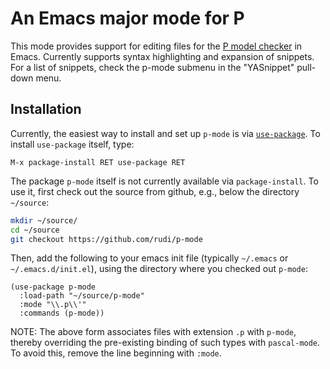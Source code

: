 # An Emacs major mode for P

This mode provides support for editing files for the [P model
checker](https://p-org.github.io/P/) in Emacs.  Currently supports syntax
highlighting and expansion of snippets.  For a list of snippets, check the
p-mode submenu in the "YASnippet" pull-down menu.

## Installation

Currently, the easiest way to install and set up `p-mode` is via
[`use-package`](https://elpa.gnu.org/packages/use-package.html).  To install
`use-package` itself, type:

    M-x package-install RET use-package RET

The package `p-mode` itself is not currently available via `package-install`.
To use it, first check out the source from github, e.g., below the directory
`~/source`:

```bash
mkdir ~/source/
cd ~/source
git checkout https://github.com/rudi/p-mode
```

Then, add the following to your emacs init file (typically `~/.emacs` or
`~/.emacs.d/init.el`), using the directory where you checked out `p-mode`:

```elisp
(use-package p-mode
  :load-path "~/source/p-mode"
  :mode "\\.p\\'"
  :commands (p-mode))
```

NOTE: The above form associates files with extension `.p` with `p-mode`,
thereby overriding the pre-existing binding of such types with `pascal-mode`.
To avoid this, remove the line beginning with `:mode`.
